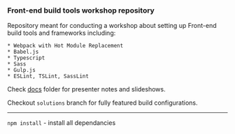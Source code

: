 ### Front-end build tools workshop repository

Repository meant for conducting a workshop about setting up Front-end build tools and frameworks including:
	
	* Webpack with Hot Module Replacement
	* Babel.js
	* Typescript
	* Sass
	* Gulp.js
	* ESLint, TSLint, SassLint

Check [docs](docs) folder for presenter notes and slideshows.

Checkout `solutions` branch for fully featured build configurations.

---

`npm install` - install all dependancies




